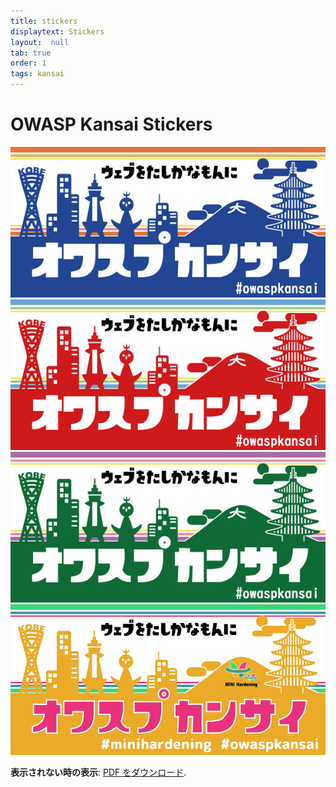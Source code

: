 ```yaml
---
title: stickers
displaytext: Stickers
layout:  null
tab: true
order: 1
tags: kansai
---
```



# OWASP Kansai Stickers

<img src="assets/images/OwaspKansai_Blue.jpg" alt="OWASP Kansai">

<img src="assets/images/OwaspKansai_Red.jpg" alt="OWASP Kansai">

<img src="assets/images/OwaspKansai_Green.jpg" alt="OWASP Kansai">

<img src="assets/images/OwaspKansai_MINI_Yellow.jpg" alt="MINI Hardenning">

<object data="assets/images/owasp_kansai_flyer_2019.09.pdf" type="application/pdf" width="100%" height="300%">
   <p><b>表示されない時の表示</b>: <a href="assets/images/owasp_kansai_flyer_2019.09.pdf">PDF をダウンロード</a>.</p>
</object>
